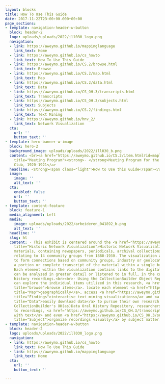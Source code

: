```yaml
---
layout: blocks
title: How To Use This Guide
date: 2017-11-22T23:00:00.000+00:00
page_sections:
- template: navigation-header-w-button
  block: header-2
  logo: uploads/uploads/2022/ill030_logo.png
  navigation:
  - link: https://aweymo.github.io/mappinglanguage
    link_text: Home
  - link: https://aweymo.github.io/cs_howto
    link_text: How To Use This Guide
  - link: https://aweymo.github.io/CS.2/browse.html
    link_text: Browse
  - link: https://aweymo.github.io/CS.2/map.html
    link_text: Map
  - link: https://aweymo.github.io/CS.2/data.html
    link_text: Data
  - link: https://aweymo.github.io/CS_OH.3/transcripts.html
    link_text: Transcripts
  - link: https://aweymo.github.io/CS_OH.3/subjects.html
    link_text: Subjects
  - link: https://aweymo.github.io/CS.2/findings.html
    link_text: Text Mining
  - link: https://aweymo.github.io/hnv_2/
    link_text: Network Visualization
  cta:
    url: ''
    button_text: ''
- template: hero-banner-w-image
  block: hero-2
  background_image: uploads/uploads/2022/ill030_b.png
  content: <br><a href="https://aweymo.github.io/CS.2/item.html?id=maplanguage028"
    title="Meeting Program"><strong>· </strong>Meeting Program for the Illema Study
    Club, 1920-1921</a>
  headline: <strong><span class="light">How to Use this Guide</span></strong>
  image:
    image: ''
    alt_text: ''
  cta:
    enabled: false
    url: ''
    button_text: ''
- template: content-feature
  block: feature-1
  media_alignment: Left
  media:
    image: uploads/uploads/2022/arbeideren_041892_b.png
    alt_text: ''
  headline: ''
  slug: ht
  content: · This exhibit is centered around the <a href="https://aweymo.github.io/hnv_2/#"
    title="Historic Network Visualization">Historic Network Visualization</a> of the
    materials, containing newspapers, periodicals, archival collections and oral histories
    relating to 14 community groups from 1880-1930. The visualization allows the user
    to form connections based on community groups, industry or geolocation, and read
    a portion or complete transcript of the material within a single browser window.
    Each element within the visualization contains links to the digital object, which
    can be analyzed in greater detail or listened to in full, in the case of the oral
    history recordings.<br><br>· Using the CollectionBuilder Object Repository, researchers
    can explore the individual items utilized in this research, <a href="https://aweymo.github.io/CS.2/browse.html"
    title="browse">browse items</a>. locate each element <a href="https://aweymo.github.io/CS.2/map.html"
    title="Map">geographically</a>, access <a href="https://aweymo.github.io/CS.2/findings.html"
    title="Findings">interactive text mining visualizations</a> and <a href="https://aweymo.github.io/CS.2/data.html"
    title="Data">easily download data</a> to pursue their own research.<br><br>· Using
    CollectionBuilder's OH(as)Data Oral History Repository, researchers can listen
    to recordings, <a href="https://aweymo.github.io/CS_OH.3/transcripts.html" title="Transcripts">engage
    with text</a> and even <a href="https://aweymo.github.io/CS_OH.3/subjects.html"
    title="Subject">organize recordings visually</a> by subject matter.
- template: navigation-header-w-button
  block: header-2
  logo: uploads/uploads/2022/ill030_logo.png
  navigation:
  - link: https://aweymo.github.io/cs_howto
    link_text: How To Use This Guide
  - link: https://aweymo.github.io/mappinglanguage
    link_text: Home
  cta:
    url: ''
    button_text: ''

---
```

